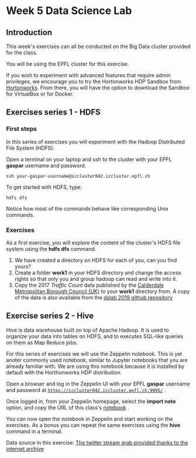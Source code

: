 # Week 5 Data Science Lab

## Introduction

This week's exercises can all be conducted on the Big Data cluster provided for the class.

You will be using the EPFL cluster for this exercise.

If you wish to experiment with advanced features that require admin privileges, we encourage you to try the Hortonworks HDP Sandbox from [Hortonworks](https://hortonworks.com/downloads/#sandbox). From there, you will have the option to download the Sandbox for VirtualBox or for Docker.

## Exercises series 1 - HDFS

### First steps
In this series of exercises you will experiment with the Hadoop Distributed File System (HDFS).

Open a terminal on your laptop and ssh to the cluster with your EPFL __gaspar__ username and password.

```shell
ssh your-gaspar-username@iccluster042.iccluster.epfl.ch
```

To get started with HDFS, type:

```shell
hdfs dfs
```

Notice how most of the commands behave like corresponding Unix commands.

### Exercises
As a first exercise, you will explore the content of the cluster's HDFS file system using the __hdfs dfs__ command.

1. We have created a directory on HDFS for each of you, can you find yours?
2. Create a folder __work1__ in your HDFS directory and change the access rights so that only you and group hadoop can read and write into it.
3.  Copy the 2017 _Traffic Count_ data published by the [Calderdale Metropolitan Borough Council (UK)](https://data.gov.uk/dataset/0c64970c-756a-46b2-9282-4a62016c7c64/traffic-count) to your __work1__ directory from. A copy of the data is also available from the [dslab 2019 github repository](https://raw.githubusercontent.com/dslab2019/dslab2019.github.io/master/data/week5/01012017_to_31072017.csv.bz2)

## Exercise series 2 - Hive

Hive is data warehouse built on top of Apache Hadoop. It is used to organize your data into tables on HDFS, and to executes SQL-like queries on them as Map Reduce jobs.

For this series of exercises we will use the Zeppelin notebook. This is yet anoter commonly used notebook, similar to Jupyter notebooks that you are already familiar with. We are using this notebook because it is installed by default with the Horthonworks HDP distribution.

Open a browser and log in the Zeppelin UI with your EPFL __gaspar__ username and password at [`https://iccluster042.iccluster.epfl.ch:9995/`](https://iccluster042.iccluster.epfl.ch:9995/) .

Once logged in, from your Zeppelin homepage, select the __import note__ option, and copy the URL of this class's [notebook](https://raw.githubusercontent.com/dslab2019/dslab2019.github.io/master/notebooks/DSLab_week5_Hive_Exercises.json) .

You can now open the notebook in Zeppelin and start working on the exercises. As a bonus you can repeat the same exercises using the __hive__ command in a terminal.

Data source in this exercise: [The twitter stream grab provided thanks to the internet archive](https://archive.org/download/archiveteam-twitter-stream-2018-10)
